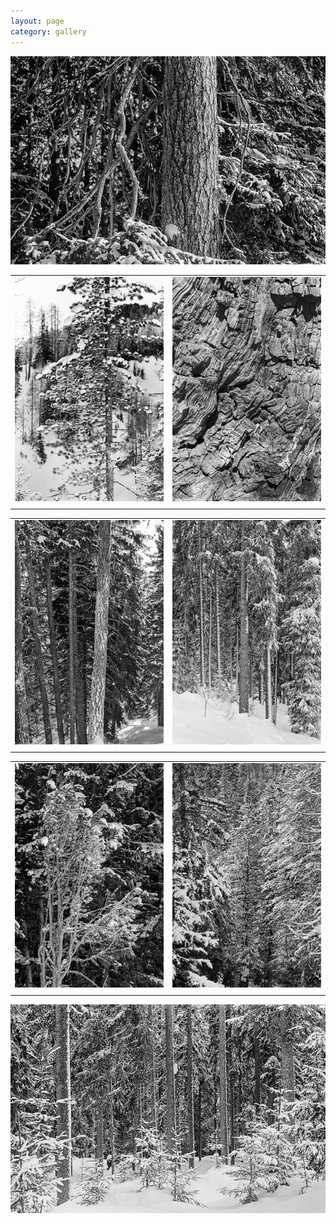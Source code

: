 ```yaml
---
layout: page
category: gallery
---
```


![](/fig_conifers/Image-1.jpg)

|||
|:------------------------:|:------------------------:|
|![](/fig_conifers/Image-2.jpg) | ![](/fig_conifers/Image-3.jpg)|
|||

|||
|:------------------------:|:------------------------:|
|![](/fig_conifers/Image-5.jpg) | ![](/fig_conifers/Image-4.jpg)|
|||

|||
|:------------------------:|:------------------------:|
|![](/fig_conifers/Image-6.jpg) | ![](/fig_conifers/Image-7.jpg)|
|||

![](/fig_conifers/Image-9.jpg)
